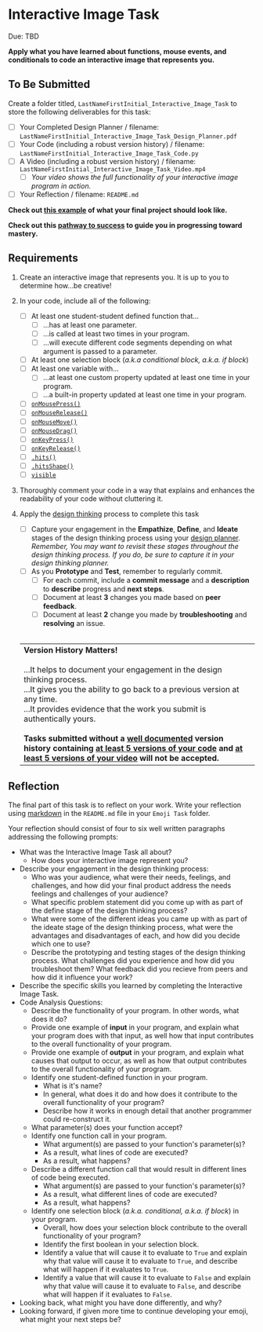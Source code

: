 # Interactive Image Task
Due: TBD

**Apply what you have learned about functions, mouse events, and conditionals to code an interactive image that represents you.**

## To Be Submitted

Create a folder titled, `LastNameFirstInitial_Interactive_Image_Task` to store the following deliverables for this task:

* [ ] Your Completed Design Planner  / filename: `LastNameFirstInitial_Interactive_Image_Task_Design_Planner.pdf`
* [ ] Your Code (including a robust version history) / filename: `LastNameFirstInitial_Interactive_Image_Task_Code.py`
* [ ] A Video (including a robust version history) / filename: `LastNameFirstInitial_Interactive_Image_Task_Video.mp4`
   * [ ] *Your video shows the full functionality of your interactive image program in action.* 
* [ ] Your Reflection / filename: `README.md`

**Check out [this example](https://github.com/MrJSwotinsky/AP_Computer_Science_Principles_2025_2026/tree/main/Unit_3_Functions_Mouse_Events_and_Conditionals/Tasks/Interactive_Image_Task/Sample) of what your final project should look like.**

**Check out this [pathway to success](https://github.com/MrJSwotinsky/AP_Computer_Science_Principles_2025_2026/blob/main/Unit_3_Functions_Mouse_Events_and_Conditionals/Tasks/Interactive_Image_Task/Interactive%20Image%20Task%20-%20Pathway%20to%20Success.pdf) to guide you in progressing toward mastery.**

## Requirements

1. Create an interactive image that represents you.  It is up to you to determine how...be creative!

2. In your code, include all of the following:
    * [ ] At least one student-student defined function that...
       * [ ] ...has at least one parameter.
       * [ ] ...is called at least two times in your program.
       * [ ] ...will execute different code segments depending on what argument is passed to a parameter.
    * [ ] At least one selection block (*a.k.a conditional block, a.k.a. if block*)
    * [ ] At least one variable with...
       * [ ] ...at least one custom property updated at least one time in your program.
       * [ ] ...a built-in property updated at least one time in your program.
    * [ ] [`onMousePress()`](https://academy.cs.cmu.edu/docs/onMousePress)
    * [ ] [`onMouseRelease()`](https://academy.cs.cmu.edu/docs/onMouseRelease)
    * [ ] [`onMouseMove()`](https://academy.cs.cmu.edu/docs/onMouseMove)
    * [ ] [`onMouseDrag()`](https://academy.cs.cmu.edu/docs/onMouseDrag)
    * [ ] [`onKeyPress()`](https://academy.cs.cmu.edu/docs/onKeyPress)
    * [ ] [`onKeyRelease()`](https://academy.cs.cmu.edu/docs/onKeyRelease)
    * [ ] [`.hits()`](https://academy.cs.cmu.edu/docs/generalShapeMethods#hits)
    * [ ] [`.hitsShape()`](https://academy.cs.cmu.edu/docs/generalShapeMethods#hitsShape)
    * [ ] [`visible`](https://academy.cs.cmu.edu/docs/generalShapeProperties#visible)

3. Thoroughly comment your code in a way that explains and enhances the readability of your code without cluttering it.

4. Apply the [design thinking](https://github.com/MrJSwotinsky/AP_Computer_Science_Principles_2025_2026/blob/main/Resources/Design%20Thinking.pdf) process to complete this task
     * [ ] Capture your engagement in the **Empathize**, **Define**, and **Ideate** stages of the design thinking process using your [design planner](https://github.com/MrJSwotinsky/AP_Computer_Science_Principles_2025_2026/blob/main/Resources/Design%20Planner.pdf).<br>*Remember, You may want to revisit these stages throughout the design thinking process.  If you do, be sure to capture it in your design thinking planner.*
     * [ ] As you **Prototype** and **Test**, remember to regularly commit.
        * [ ]  For each commit, include a **commit message** and a **description** to **describe** progress and **next steps**.
        * [ ]  Document at least **3** changes you made based on **peer feedback**.
        * [ ]  Document at least **2** change you made by **troubleshooting** and **resolving** an issue.
   <br><br>
   <table>
      <tr>
         <td>
            <b>Version History Matters!</b><br><br>
            ...It helps to document your engagement in the design thinking process.<br>
            ...It gives you the ability to go back to a previous version at any time.<br>
            ...It provides evidence that the work you submit is authentically yours.<br><br>
            <b>Tasks submitted without a <ins>well documented</ins> version history containing <ins>at least 5 versions of your code</ins> and <ins>at least 5 versions of your video</ins> will not be accepted.</b>
         </td>
      </tr>
   </table>

## Reflection

The final part of this task is to reflect on your work.  Write your reflection using [markdown](https://github.com/MrJSwotinsky/AP_Computer_Science_Principles_2025_2026/blob/main/Resources/Markdown_Reference.md) in the `README.md` file in your `Emoji Task` folder.  

Your reflection should consist of four to six well written paragraphs addressing the following prompts:
* What was the Interactive Image Task all about?
   * How does your interactive image represent you? 
* Describe your engagement in the design thinking process:
   * Who was your audience, what were their needs, feelings, and challenges, and how did your final product address the needs feelings and challenges of your audience?
   * What specific problem statement did you come up with as part of the define stage of the design thinking process?
   * What were some of the different ideas you came up with as part of the ideate stage of the design thinking process, what were the advantages and disadvantages of each, and how did you decide which one to use?
   * Describe the prototyping and testing stages of the design thinking process.  What challenges did you experience and how did you troubleshoot them? What feedback did you recieve from peers and how did it influence your work?
* Describe the specific skills you learned by completing the Interactive Image Task.
* Code Analysis Questions:
   * Describe the functionality of your program.  In other words, what does it do?
   * Provide one example of **input** in your program, and explain what your program does with that input, as well how that input contributes to the overall functionality of your program.
   * Provide one example of **output** in your program, and explain what causes that output to occur, as well as how that output contributes to the overall functionality of your program.
   * Identify one student-defined function in your program.
       * What is it's name?
       * In general, what does it do and how does it contribute to the overall functionality of your program?
       * Describe how it works in enough detail that another programmer could re-construct it.
   * What parameter(s) does your function accept?
   * Identify one function call in your program.
       * What argument(s) are passed to your function's parameter(s)?
       * As a result, what lines of code are executed?
       * As a result, what happens?
    * Describe a different function call that would result in different lines of code being executed.
       * What argument(s) are passed to your function's parameter(s)?
       * As a result, what different lines of code are executed?
       * As a result, what happens?
    * Identify one selection block (*a.k.a. conditional, a.k.a. if block*) in your program.
       * Overall, how does your selection block contribute to the overall functionality of your program?
       * Identify the first boolean in your selection block.
       * Identify a value that will cause it to evaluate to `True` and explain why that value will cause it to evaluate to `True`, and describe what will happen if it evaluates to `True`.
       * Identify a value that will cause it to evaluate to `False` and explain why that value will cause it to evaluate to `False`, and describe what will happen if it evaluates to `False`.       
* Looking back, what might you have done differently, and why?
* Looking forward, if given more time to continue developing your emoji, what might your next steps be?
